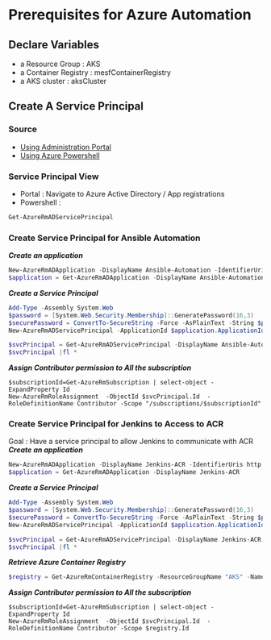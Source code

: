 # Prerequisites for Azure Automation

## Declare Variables 
* a Resource Group : AKS
* a Container Registry : mesfContainerRegistry
* a AKS cluster : aksCluster

## Create A Service Principal
### Source
* [Using Administration Portal](https://docs.microsoft.com/fr-fr/azure/active-directory/develop/howto-create-service-principal-portal)  
* [Using Azure Powershell](https://docs.microsoft.com/fr-fr/azure/active-directory/develop/howto-authenticate-service-principal-powershell)

### Service Principal View
* Portal : Navigate to Azure Active Directory / App registrations  
* Powershell : 
```powershell
Get-AzureRmADServicePrincipal
```

### Create Service Principal for Ansible Automation
***Create an application***
```powershell
New-AzureRmADApplication -DisplayName Ansible-Automation -IdentifierUris http://azure/ansible  
$application = Get-AzureRmADApplication -DisplayName Ansible-Automation  
```

***Create a Service Principal***
```powershell
Add-Type -Assembly System.Web  
$password = [System.Web.Security.Membership]::GeneratePassword(16,3)  
$securePassword = ConvertTo-SecureString -Force -AsPlainText -String $password  
New-AzureRmADServicePrincipal -ApplicationId $application.ApplicationId -Password $securePassword  

$svcPrincipal = Get-AzureRmADServicePrincipal -DisplayName Ansible-Automation
$svcPrincipal |fl *
```

***Assign Contributor permission to All the subscription***
```
$subscriptionId=Get-AzureRmSubscription | select-object -ExpandProperty Id
New-AzureRmRoleAssignment  -ObjectId $svcPrincipal.Id  -RoleDefinitionName Contributor -Scope "/subscriptions/$subscriptionId"
```

### Create Service Principal for Jenkins to Access to ACR
Goal : Have a service principal to allow Jenkins to communicate with ACR
***Create an application***
```powershell
New-AzureRmADApplication -DisplayName Jenkins-ACR -IdentifierUris http://azure/jenkins-acr  
$application = Get-AzureRmADApplication -DisplayName Jenkins-ACR  
```

***Create a Service Principal***
```powershell
Add-Type -Assembly System.Web  
$password = [System.Web.Security.Membership]::GeneratePassword(16,3)  
$securePassword = ConvertTo-SecureString -Force -AsPlainText -String $password  
New-AzureRmADServicePrincipal -ApplicationId $application.ApplicationId -Password $securePassword  

$svcPrincipal = Get-AzureRmADServicePrincipal -DisplayName Jenkins-ACR
$svcPrincipal |fl *
```

***Retrieve Azure Container Registry***
```powershell
$registry = Get-AzureRmContainerRegistry -ResourceGroupName "AKS" -Name mesfContainerRegistry
```

***Assign Contributor permission to All the subscription***
```
$subscriptionId=Get-AzureRmSubscription | select-object -ExpandProperty Id
New-AzureRmRoleAssignment  -ObjectId $svcPrincipal.Id  -RoleDefinitionName Contributor -Scope $registry.Id
```
